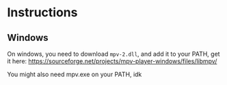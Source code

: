 # Instructions

## Windows

On windows, you need to download `mpv-2.dll`, and add it to your PATH, get it here: https://sourceforge.net/projects/mpv-player-windows/files/libmpv/

You might also need mpv.exe on your PATH, idk